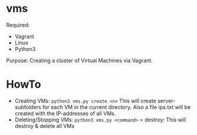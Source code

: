 # vms

Required:
  - Vagrant
  - Linux
  - Python3
  
Purpose:
  Creating a cluster of Virtual Machines via Vagrant.
  
# HowTo
  - Creating <n> VMs: 
      ```python3 vms.py create <n>```
    This will create server-subfolders for each VM in the current directory.
    Also a file ips.txt will be created with the IP-addresses of all VMs.
  - Deleting/Stopping VMs: 
      ```python3 vms.py <command>```
    <command> = destroy: This will destroy & delete all VMs
